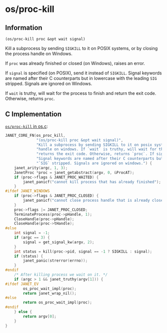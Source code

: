 # os/proc-kill

## Information

`(os/proc-kill proc &opt wait signal)`

Kill a subprocess by sending `SIGKILL` to it on POSIX systems, or
by closing the process handle on Windows.

If `proc` was already finished or closed (on Windows), raises an
error.

If `signal` is specified (on POSIX), send it instead of `SIGKILL`.  Signal
keywords are named after their C counterparts but in lowercase
with the leading `SIG` stripped.  Signals are ignored on Windows.

If `wait` is truthy, will wait for the process to finish and
return the exit code.  Otherwise, returns `proc`.

## C Implementation

[`os/proc-kill` in os.c](https://github.com/janet-lang/janet/blob/431ecd3d1a4caabc66b62f63c2f83ece2f74e9f9/src/core/os.c#L729-L770):

```c
JANET_CORE_FN(os_proc_kill,
              "(os/proc-kill proc &opt wait signal)",
              "Kill a subprocess by sending SIGKILL to it on posix systems, or by closing the process "
              "handle on windows. If `wait` is truthy, will wait for the process to finish and "
              "returns the exit code. Otherwise, returns `proc`. If signal is specified send it instead."
              "Signal keywords are named after their C counterparts but in lowercase with the leading "
              "`SIG` stripped. Signals are ignored on windows.") {
    janet_arity(argc, 1, 3);
    JanetProc *proc = janet_getabstract(argv, 0, &ProcAT);
    if (proc->flags & JANET_PROC_WAITED) {
        janet_panicf("cannot kill process that has already finished");
    }
#ifdef JANET_WINDOWS
    if (proc->flags & JANET_PROC_CLOSED) {
        janet_panicf("cannot close process handle that is already closed");
    }
    proc->flags |= JANET_PROC_CLOSED;
    TerminateProcess(proc->pHandle, 1);
    CloseHandle(proc->pHandle);
    CloseHandle(proc->tHandle);
#else
    int signal = -1;
    if (argc == 3) {
        signal = get_signal_kw(argv, 2);
    }
    int status = kill(proc->pid, signal == -1 ? SIGKILL : signal);
    if (status) {
        janet_panic(strerror(errno));
    }
#endif
    /* After killing process we wait on it. */
    if (argc > 1 && janet_truthy(argv[1])) {
#ifdef JANET_EV
        os_proc_wait_impl(proc);
        return janet_wrap_nil();
#else
        return os_proc_wait_impl(proc);
#endif
    } else {
        return argv[0];
    }
}
```
